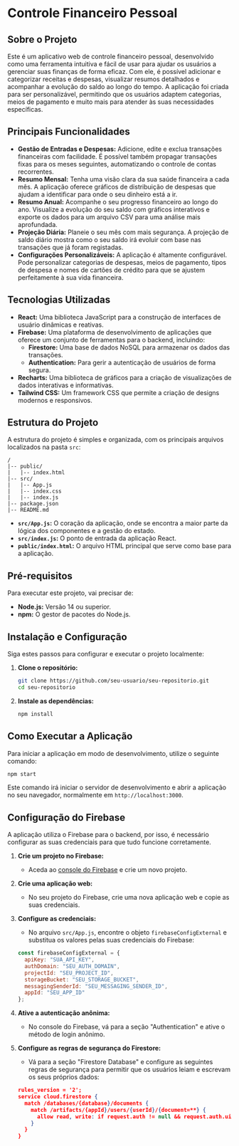 # Controle Financeiro Pessoal

## Sobre o Projeto

Este é um aplicativo web de controle financeiro pessoal, desenvolvido como uma ferramenta intuitiva e fácil de usar para ajudar os usuários a gerenciar suas finanças de forma eficaz. Com ele, é possível adicionar e categorizar receitas e despesas, visualizar resumos detalhados e acompanhar a evolução do saldo ao longo do tempo. A aplicação foi criada para ser personalizável, permitindo que os usuários adaptem categorias, meios de pagamento e muito mais para atender às suas necessidades específicas.

## Principais Funcionalidades

- **Gestão de Entradas e Despesas:** Adicione, edite e exclua transações financeiras com facilidade. É possível também propagar transações fixas para os meses seguintes, automatizando o controle de contas recorrentes.
- **Resumo Mensal:** Tenha uma visão clara da sua saúde financeira a cada mês. A aplicação oferece gráficos de distribuição de despesas que ajudam a identificar para onde o seu dinheiro está a ir.
- **Resumo Anual:** Acompanhe o seu progresso financeiro ao longo do ano. Visualize a evolução do seu saldo com gráficos interativos e exporte os dados para um arquivo CSV para uma análise mais aprofundada.
- **Projeção Diária:** Planeie o seu mês com mais segurança. A projeção de saldo diário mostra como o seu saldo irá evoluir com base nas transações que já foram registadas.
- **Configurações Personalizáveis:** A aplicação é altamente configurável. Pode personalizar categorias de despesas, meios de pagamento, tipos de despesa e nomes de cartões de crédito para que se ajustem perfeitamente à sua vida financeira.

## Tecnologias Utilizadas

- **React:** Uma biblioteca JavaScript para a construção de interfaces de usuário dinâmicas e reativas.
- **Firebase:** Uma plataforma de desenvolvimento de aplicações que oferece um conjunto de ferramentas para o backend, incluindo:
  - **Firestore:** Uma base de dados NoSQL para armazenar os dados das transações.
  - **Authentication:** Para gerir a autenticação de usuários de forma segura.
- **Recharts:** Uma biblioteca de gráficos para a criação de visualizações de dados interativas e informativas.
- **Tailwind CSS:** Um framework CSS que permite a criação de designs modernos e responsivos.

## Estrutura do Projeto

A estrutura do projeto é simples e organizada, com os principais arquivos localizados na pasta `src`:

```
/
|-- public/
|   |-- index.html
|-- src/
|   |-- App.js
|   |-- index.css
|   |-- index.js
|-- package.json
|-- README.md
```

- **`src/App.js`:** O coração da aplicação, onde se encontra a maior parte da lógica dos componentes e a gestão do estado.
- **`src/index.js`:** O ponto de entrada da aplicação React.
- **`public/index.html`:** O arquivo HTML principal que serve como base para a aplicação.

## Pré-requisitos

Para executar este projeto, vai precisar de:

- **Node.js:** Versão 14 ou superior.
- **npm:** O gestor de pacotes do Node.js.

## Instalação e Configuração

Siga estes passos para configurar e executar o projeto localmente:

1. **Clone o repositório:**
   ```bash
   git clone https://github.com/seu-usuario/seu-repositorio.git
   cd seu-repositorio
   ```

2. **Instale as dependências:**
   ```bash
   npm install
   ```

## Como Executar a Aplicação

Para iniciar a aplicação em modo de desenvolvimento, utilize o seguinte comando:

```bash
npm start
```

Este comando irá iniciar o servidor de desenvolvimento e abrir a aplicação no seu navegador, normalmente em `http://localhost:3000`.

## Configuração do Firebase

A aplicação utiliza o Firebase para o backend, por isso, é necessário configurar as suas credenciais para que tudo funcione corretamente.

1. **Crie um projeto no Firebase:**
   - Aceda ao [console do Firebase](https://console.firebase.google.com/) e crie um novo projeto.

2. **Crie uma aplicação web:**
   - No seu projeto do Firebase, crie uma nova aplicação web e copie as suas credenciais.

3. **Configure as credenciais:**
   - No arquivo `src/App.js`, encontre o objeto `firebaseConfigExternal` e substitua os valores pelas suas credenciais do Firebase:

   ```javascript
   const firebaseConfigExternal = {
     apiKey: "SUA_API_KEY",
     authDomain: "SEU_AUTH_DOMAIN",
     projectId: "SEU_PROJECT_ID",
     storageBucket: "SEU_STORAGE_BUCKET",
     messagingSenderId: "SEU_MESSAGING_SENDER_ID",
     appId: "SEU_APP_ID"
   };
   ```

4. **Ative a autenticação anônima:**
   - No console do Firebase, vá para a seção "Authentication" e ative o método de login anônimo.

5. **Configure as regras de segurança do Firestore:**
   - Vá para a seção "Firestore Database" e configure as seguintes regras de segurança para permitir que os usuários leiam e escrevam os seus próprios dados:

   ```json
   rules_version = '2';
   service cloud.firestore {
     match /databases/{database}/documents {
       match /artifacts/{appId}/users/{userId}/{document=**} {
         allow read, write: if request.auth != null && request.auth.uid == userId;
       }
     }
   }
   ```

